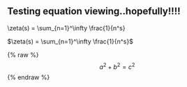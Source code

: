 <h2>Testing equation viewing..hopefully!!!!</h2> 


\zeta(s) = \sum_{n=1}^\infty \frac{1}{n^s}

$\zeta(s) = \sum_{n=1}^\infty \frac{1}{n^s}$


 {% raw %}
  $$a^2 + b^2 = c^2$$
 {% endraw %}
